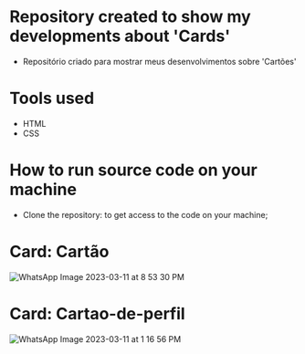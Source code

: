 # Repository created to show my developments about 'Cards'
 - Repositório criado para mostrar meus desenvolvimentos sobre 'Cartões'

# Tools used
  - HTML
  - CSS

# How to run source code on your machine
  - Clone the repository: to get access to the code on your machine;
  
# Card: Cartão 
![WhatsApp Image 2023-03-11 at 8 53 30 PM](https://user-images.githubusercontent.com/105953550/224517037-b7da09fd-fd79-4f75-bac9-2877019c3699.jpeg)

# Card: Cartao-de-perfil 
![WhatsApp Image 2023-03-11 at 1 16 56 PM](https://user-images.githubusercontent.com/105953550/224495421-0ed334c1-677c-465d-b715-fe3f0a88e66f.jpeg)


